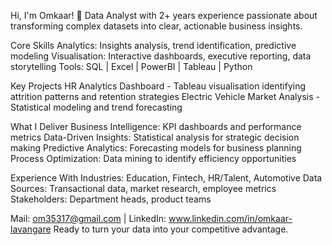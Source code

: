 Hi, I'm Omkaar! 👋
Data Analyst with 2+ years experience passionate about transforming complex datasets into clear, actionable business insights.

Core Skills
Analytics: Insights analysis, trend identification, predictive modeling
Visualisation: Interactive dashboards, executive reporting, data storytelling
Tools: SQL | Excel | PowerBI | Tableau | Python

Key Projects
HR Analytics Dashboard - Tableau visualisation identifying attrition patterns and retention strategies
Electric Vehicle Market Analysis - Statistical modeling and trend forecasting

What I Deliver
Business Intelligence: KPI dashboards and performance metrics
Data-Driven Insights: Statistical analysis for strategic decision making
Predictive Analytics: Forecasting models for business planning
Process Optimization: Data mining to identify efficiency opportunities

Experience With
Industries: Education, Fintech, HR/Talent, Automotive
Data Sources: Transactional data, market research, employee metrics
Stakeholders: Department heads, product teams

Mail: om35317@gmail.com | LinkedIn: www.linkedin.com/in/omkaar-lavangare
Ready to turn your data into your competitive advantage.
<!---
omkaarlavangare/omkaarlavangare is a ✨ special ✨ repository because its `README.md` (this file) appears on your GitHub profile.
You can click the Preview link to take a look at your changes.
--->
